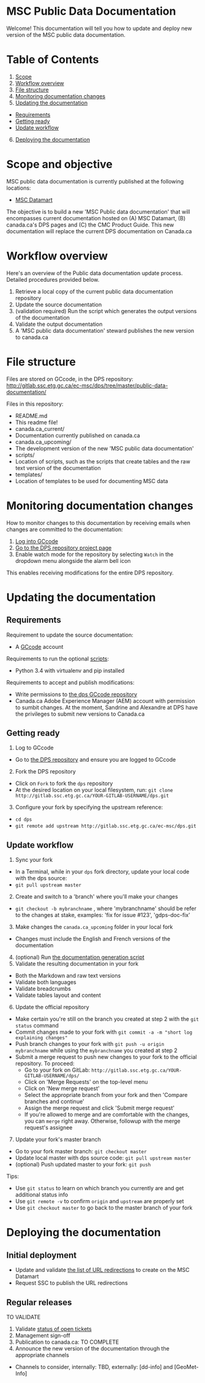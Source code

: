 # MSC Public Data Documentation

Welcome! This documentation will tell you how to update and deploy new version of the MSC public data documentation.

# Table of Contents

1. [Scope](#scope)
2. [Workflow overview](#workflow-overview)
3. [File structure](#file-structure)
4. [Monitoring documentation changes](#monitoring-documentation-changes)
5. [Updating the documentation](#updating-the-documentation)
 * [Requirements](#requirements)
 * [Getting ready](#getting-ready)
 * [Update workflow](#update-workflow)
6. [Deploying the documentation](#deploying-the-documentation)

# Scope and objective

MSC public data documentation is currently published at the following locations:
* [MSC Datamart](http://dd.weather.gc.ca/)

The objective is to build a new 'MSC Public data documentation' that will encompasses current documentation hosted on (A) MSC Datamart, (B) canada.ca's DPS pages and (C) the CMC Product Guide. This new documentation will replace the current DPS documentation on Canada.ca

# Workflow overview

Here's an overview of the Public data documentation update process. Detailed procedures provided below.

1. Retrieve a local copy of the current public data documentation repository
2. Update the source documentation
3. (validation required) Run the script which generates the output versions of the documentation
4. Validate the output documentation
6. A 'MSC public data documentation' steward publishes the new version to canada.ca

# File structure

Files are stored on GCcode, in the DPS repository: http://gitlab.ssc.etg.gc.ca/ec-msc/dps/tree/master/public-data-documentation/

Files in this repository:
* README.md
 * This readme file!
* canada.ca_current/
 * Documentation currently published on canada.ca
* canada.ca_upcoming/
 * The development version of the new 'MSC public data documentation'
* scripts/
 * Location of scripts, such as the scripts that create tables and the raw text version of the documentation
* templates/
 * Location of templates to be used for documenting MSC data
 
# Monitoring documentation changes

How to monitor changes to this documentation by receiving emails when changes are committed to the documentation:
1. [Log into GCcode](http://gitlab.ssc.etg.gc.ca/)
2. [Go to the DPS repository project page](http://gitlab.ssc.etg.gc.ca/ec-msc/dps)
3. Enable watch mode for the repository by selecting `Watch` in the dropdown menu alongside the alarm bell icon

This enables receiving modifications for the entire DPS repository.

# Updating the documentation

## Requirements

Requirement to update the source documentation:
* A [GCcode](http://gitlab.ssc.etg.gc.ca/) account

Requirements to run the optional [scripts](scripts/):
* Python 3.4 with virtualenv and pip installed

Requirements to accept and publish modifications:
* Write permissions to [the dps GCcode repository](http://gitlab.ssc.etg.gc.ca/ec-msc/dps)
* Canada.ca Adobe Experience Manager (AEM) account with permission to sumbit changes. At the moment, Sandrine and Alexandre at DPS have the privileges to submit new versions to Canada.ca

## Getting ready

1. Log to GCcode
 * Go to [the DPS repository](http://gitlab.ssc.etg.gc.ca/ec-msc/dps) and ensure you are logged to GCcode
2. Fork the DPS repository
 * Click on `Fork` to fork the `dps` repository
 * At the desired location on your local filesystem, run: `git clone http://gitlab.ssc.etg.gc.ca/YOUR-GITLAB-USERNAME/dps.git`
3. Configure your fork by specifying the upstream reference:
 * `cd dps`
 * `git remote add upstream http://gitlab.ssc.etg.gc.ca/ec-msc/dps.git`

## Update workflow

1. Sync your fork
 * In a Terminal, while in your `dps` fork directory, update your local code with the dps source:
 * `git pull upstream master`
2. Create and switch to a 'branch' where you'll make your changes
 * `git checkout -b mybranchname` , where 'mybranchname' should be refer to the changes at stake, examples: 'fix for issue #123', 'gdps-doc-fix'
3. Make changes the `canada.ca_upcoming` folder in your local fork
 * Changes must include the English and French versions of the documentation
4. (optional) Run [the documentation generation script](scripts/)
5. Validate the resulting documentation in your fork
 * Both the Markdown and raw text versions
 * Validate both languages
 * Validate breadcrumbs
 * Validate tables layout and content
6. Update the official repository
 * Make certain you're still on the branch you created at step 2 with the `git status` command
 * Commit changes made to your fork with `git commit -a -m "short log explaining changes"`
 * Push branch changes to your fork with `git push -u origin mybranchname` while using the `mybranchname` you created at step 2
 * Submit a merge request to push new changes to your fork to the official repository. To proceed:
   * Go to your fork on GitLab: `http://gitlab.ssc.etg.gc.ca/YOUR-GITLAB-USERNAME/dps/`
   * Click on 'Merge Requests' on the top-level menu
   * Click on 'New merge request'
   * Select the appropriate branch from your fork and then 'Compare branches and continue'
   * Assign the merge request and click 'Submit merge request'
   * If you're allowed to merge and are comfortable with the changes, you can `merge` right away. Otherwise, followup with the merge request's assignee
7. Update your fork's master branch
 * Go to your fork master branch: `git checkout master`
 * Update local master with dps source code: `git pull upstream master`
 * (optional) Push updated master to your fork: `git push`
   
Tips:
 * Use `git status` to learn on which branch you currently are and get additional status info
 * Use `git remote -v` to confirm `origin` and `upstream` are properly set
 * Use `git checkout master` to go back to the master branch of your fork

# Deploying the documentation

## Initial deployment

* Update and validate [the list of URL redirections](MSC-Datamart_URL-redirections.md) to create on the MSC Datamart
* Request SSC to publish the URL redirections

## Regular releases

TO VALIDATE

1. Validate [status of open tickets](http://gitlab.ssc.etg.gc.ca/ec-msc/dps/issues?label_name%5B%5D=Public+documentation)
2. Management sign-off
3. Publication to canada.ca: TO COMPLETE
4. Announce the new version of the documentation through the appropriate channels
  * Channels to consider, internally: TBD, externally: [dd-info] and [GeoMet-Info]
